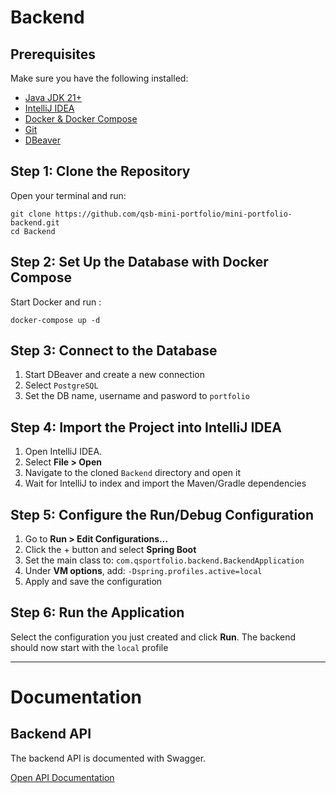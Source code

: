 # Backend

## Prerequisites

Make sure you have the following installed:

- [Java JDK 21+](https://www.oracle.com/java/technologies/javase/jdk21-archive-downloads.html)
- [IntelliJ IDEA](https://www.jetbrains.com/idea/download/)
- [Docker & Docker Compose](https://www.docker.com/products/docker-desktop)
- [Git](https://git-scm.com/downloads)
- [DBeaver](https://dbeaver.io/download/)

## Step 1: Clone the Repository

Open your terminal and run:

```
git clone https://github.com/qsb-mini-portfolio/mini-portfolio-backend.git
cd Backend
```

## Step 2: Set Up the Database with Docker Compose

Start Docker and run :

```
docker-compose up -d
```

## Step 3: Connect to the Database

1. Start DBeaver and create a new connection
2. Select `PostgreSQL`
3. Set the DB name, username and pasword to `portfolio`

## Step 4: Import the Project into IntelliJ IDEA

1. Open IntelliJ IDEA.
2. Select **File > Open**
3. Navigate to the cloned `Backend` directory and open it
4. Wait for IntelliJ to index and import the Maven/Gradle dependencies

## Step 5: Configure the Run/Debug Configuration

1. Go to **Run > Edit Configurations…**
2. Click the + button and select **Spring Boot**
3. Set the main class to: `com.qsportfolio.backend.BackendApplication`
4. Under **VM options**, add: `-Dspring.profiles.active=local`
5. Apply and save the configuration

## Step 6: Run the Application

Select the configuration you just created and click **Run**. The backend should now start with the `local` profile

---

# Documentation

## Backend API

The backend API is documented with Swagger.

[Open API Documentation](https://qsb-mini-portfolio.github.io/mini-portfolio-backend/)
